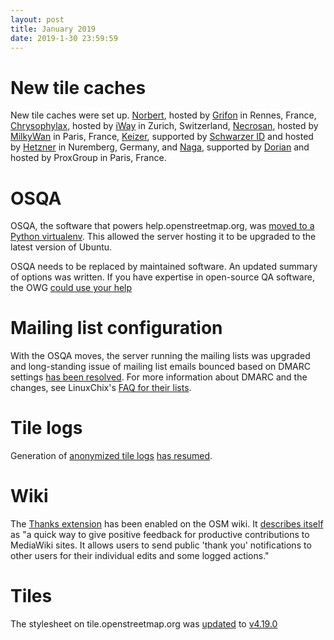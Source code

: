```yaml
---
layout: post
title: January 2019
date: 2019-1-30 23:59:59
---
```


# New tile caches

New tile caches were set up. [Norbert](https://hardware.openstreetmap.org/servers/norbert.openstreetmap.org/), hosted by [Grifon](https://grifon.fr/) in Rennes, France, [Chrysophylax](https://hardware.openstreetmap.org/servers/chrysophylax.openstreetmap.org/), hosted by [iWay](https://www.iway.ch/) in Zurich, Switzerland, [Necrosan](https://hardware.openstreetmap.org/servers/necrosan.openstreetmap.org/), hosted by [MilkyWan](https://milkywan.fr/) in Paris, France, [Keizer](https://hardware.openstreetmap.org/servers/keizer.openstreetmap.org/), supported by [Schwarzer ID](https://schwarzer.it/) and hosted by [Hetzner](https://www.hetzner.de/) in Nuremberg, Germany, and [Naga](https://hardware.openstreetmap.org/servers/naga.openstreetmap.org/), supported by [Dorian](https://twitter.com/DorianGaliana) and hosted by ProxGroup in Paris, France.

# OSQA

OSQA, the software that powers help.openstreetmap.org, was [moved to a Python virtualenv](https://github.com/openstreetmap/chef/commit/24ff6e33b025aedeea2db4655bec734089731b8e). This allowed the server hosting it to be upgraded to the latest version of Ubuntu.

OSQA needs to be replaced by maintained software. An updated summary of options was written. If you have expertise in open-source QA software, the OWG [could use your help](https://github.com/openstreetmap/operations/issues/149#issuecomment-454211301)

# Mailing list configuration

With the OSQA moves, the server running the mailing lists was upgraded and long-standing issue of mailing list emails bounced based on DMARC settings [has been resolved](https://github.com/openstreetmap/operations/issues/262). For more information about DMARC and the changes, see LinuxChix's [FAQ for their lists](https://www.linuxchix.org/content/mailing-list-changes).

# Tile logs

Generation of [anonymized tile logs](https://planet.openstreetmap.org/tile_logs/) [has resumed](https://github.com/openstreetmap/operations/issues/261).

# Wiki

The [Thanks extension](https://www.mediawiki.org/wiki/Extension:Thanks) has been enabled on the OSM wiki. It [describes itself](https://www.mediawiki.org/wiki/Extension:Thanks) as "a quick way to give positive feedback for productive contributions to MediaWiki sites. It allows users to send public 'thank you' notifications to other users for their individual edits and some logged actions."

# Tiles

The stylesheet on tile.openstreetmap.org was [updated](https://github.com/openstreetmap/chef/commit/c2d4bdc09d64ba66f71f1a95eb2d0b3b4a77381a) to [v4.19.0](https://github.com/gravitystorm/openstreetmap-carto/blob/master/CHANGELOG.md#v4190---2019-01-18)
